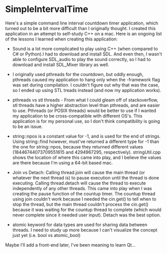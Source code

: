 # SimpleIntervalTime

Here's a simple command line interval countdown timer application,
which turned out to be a bit more difficult than I originally thought. 
I created this application in an attempt to self-study C++ on a mac. 
Here is an ongoing list of the lessons I learned when creating this 
application:

+ Sound is a lot more complicated to play using C++ (when compared to
  C# or Python).I had to download and install SDL. And even then, I
  wasn't able to configure SDL_audio to play the sound correctly, so
  I had to download and install SDL_Mixer library as well.

+ I originally used pthreads for the countdown, but oddly enough, 
  pthreads caused my application to hang only when the -framework
  flag was set during compilation. I couldn't figure out why that
  was the case, so I ended up using STL treads instead (and now my
  application works).

+ pthreads vs stl threads - From what I could gleam off of stackoverflow,
  stl threads have a higher abstraction level than pthreads, and are 
  easier to use. Pthreads (or POSIX threads) would be better to use if I
  wanted my application to be cross-compatible with different OS's. This 
  application is for my personal use, so I don't think compatibility is
  going to be an issue.

+ string::npos is a constant value for -1, and is used for the end of 
  strings. Using string::find however, must've returned a different 
  type for -1 than the one for string::npos, because they returned different
  values (18446744073709551615 and 4294967295, respectively). stringUtil.cpp
  shows the location of where this came into play, and I believe the values
  are there because I'm using a 64-bit based mac. 

+ Join vs Detach: Calling thread.join will cause the main thread (or whatever
  the next thread is) to pause execution until the thread is done executing. 
  Calling thread.detach will cause the thread to execute independently of any 
  other threads. This came into play when I was creating the pause function 
  of the countup timer. The countup thread using join couldn't work because I 
  needed the cin.get() to tell when to stop the thread, but the main thread
  couldn't process the cin.get() because it was waiting for the countup thread
  to complete (which would never complete since it needed user input). Detach
  was the best option.

+ atomic keyword for data types are used for sharing data between threads. I
  need to study up more because I can't visualize the concept just yet
  (i.e. bool vs atomic_bool)  

Maybe I'll add a front-end later, I've been meaning to learn Qt...

